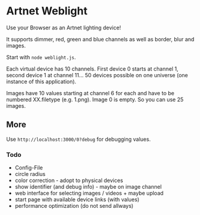 # Artnet Weblight

Use your Browser as an Artnet lighting device!

It supports dimmer, red, green and blue channels as well as border, blur and images.

Start with `node weblight.js`.

Each virtual device has 10 channels. First device 0 starts at channel 1, second device 1 at channel 11...
50 devices possible on one universe (one instance of this application).

Images have 10 values starting at channel 6 for each and have to be numbered XX.filetype (e.g. 1.png). Image 0 is empty.
So you can use 25 images.



## More
Use `http://localhost:3000/0?debug` for debugging values.


### Todo
* Config-File
* circle radius
* color correction - adopt to physical devices
* show identifier (and debug info) - maybe on image channel
* web interface for selecting images / videos + maybe upload
* start page with available device links (with values)
* performance optimization (do not send allways)

